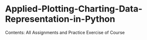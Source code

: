 # Applied-Plotting-Charting-Data-Representation-in-Python
Contents: All Assignments and Practice Exercise of Course  
